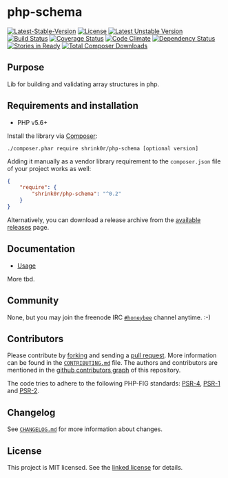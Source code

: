 # php-schema

[![Latest-Stable-Version](https://poser.pugx.org/shrink0r/php-schema/v/stable.svg)][1]
[![License](https://poser.pugx.org/shrink0r/php-schema/license.svg)][10]
[![Latest Unstable Version](https://poser.pugx.org/shrink0r/php-schema/v/unstable.svg)][1]
[![Build Status](https://secure.travis-ci.org/shrink0r/php-schema.png)][2]
[![Coverage Status](https://coveralls.io/repos/shrink0r/php-schema/badge.png)][3]
[![Code Climate](https://codeclimate.com/github/shrink0r/php-schema/badges/gpa.svg)](https://codeclimate.com/github/shrink0r/php-schema)
[![Dependency Status](https://www.versioneye.com/user/projects/576dcc347bc681004a3f9b68/badge.svg?style=flat-square)][4]
[![Stories in Ready](https://badge.waffle.io/shrink0r/php-schema.png?label=ready&title=Ready)][9]
[![Total Composer Downloads](https://poser.pugx.org/shrink0r/php-schema/d/total.png)][1] 

## Purpose

Lib for building and validating array structures in php.

## Requirements and installation

- PHP v5.6+

Install the library via [Composer](http://getcomposer.org/):

```./composer.phar require shrink0r/php-schema [optional version]```

Adding it manually as a vendor library requirement to the `composer.json` file of your project works as well:

```json
{
    "require": {
        "shrink0r/php-schema": "^0.2"
    }
}
```

Alternatively, you can download a release archive from the [available releases](https://github.com/shrink0r/php-schema/releases) page.

## Documentation

* [Usage](docs/usage.md)

More tbd.

## Community

None, but you may join the freenode IRC [`#honeybee`](irc://irc.freenode.org/honeybee) channel anytime. :-)

## Contributors

Please contribute by [forking](http://help.github.com/forking/) and sending a [pull request](http://help.github.com/pull-requests/). More information can be found in the [`CONTRIBUTING.md`](CONTRIBUTING.md) file. The authors and contributors are mentioned in the [github contributors graph](https://github.com/shrink0r/php-schema/graphs/contributors) of this repository.

The code tries to adhere to the following PHP-FIG standards: [PSR-4][6], [PSR-1][7] and [PSR-2][8].

## Changelog

See [`CHANGELOG.md`](CHANGELOG.md) for more information about changes.

## License

This project is MIT licensed. See the [linked license](LICENSE.md) for details.

[1]: https://packagist.org/packages/shrink0r/php-schema "shrink0r/php-schema on packagist"
[2]: http://travis-ci.org/shrink0r/php-schema "shrink0r/php-schema on travis-ci"
[3]: https://coveralls.io/r/shrink0r/php-schema "shrink0r/php-schema on coveralls"
[4]: https://www.versioneye.com/user/projects/576dcc347bc681004a3f9b68 "shrink0r/php-schema on versioneye"
[6]: http://www.php-fig.org/psr/psr-4/ "PSR-4 Autoloading Standard"
[7]: http://www.php-fig.org/psr/psr-1/ "PSR-1 Basic Coding Standard"
[8]: http://www.php-fig.org/psr/psr-2/ "PSR-2 Coding Style Guide"
[9]: https://waffle.io/shrink0r/php-schema "shrink0r/php-schema on waffle"
[10]: LICENSE.md "license file with full text of the license"



